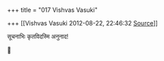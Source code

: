 +++
title = "017 Vishvas Vasuki"

+++
[[Vishvas Vasuki	2012-08-22, 22:46:32 [Source](https://groups.google.com/g/samskrita/c/drfnT2W20Tw)]]



सूचनाभिः कृतविदस्मि अनुनाद!



